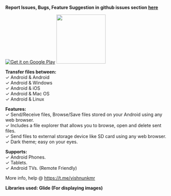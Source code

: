 <!-- # Wireless File Manager
### Transfer files from/to your TV. Browse and manage files stored on your Fire TV from your PC, smartphone or tablet.

The latest version is available @

[![Get it on Google Play](https://play.google.com/intl/en_us/badges/images/badge_new.png)](https://play.google.com/store/apps/details?id=io.github.visnkmr.wirelessexplorer)

[<img src="https://images-na.ssl-images-amazon.com/images/G/01/mobile-apps/devportal2/res/images/amazon-appstore-badge-english-white.png" data-canonical-src="" alt-text="" width="153" />](https://www.amazon.com/Wireless-Manager-Transfer-Files-Explorer/dp/B07MMTTWF3)

# Customer Care:

### Post all your issues/ queries on github under issues section.

##### We hope you will continue supporting us by downloading, using and rating our apps in the appstore @ https://visnkmr.github.io/myapps
 -->
 <!-- # wirelessfiletransfer -->
**Report Issues, Bugs, Feature Suggestion in github issues section [here](https://github.com/visnkmr/wfm/issues)**

[![Get it on Google Play](https://play.google.com/intl/en_us/badges/images/badge_new.png)](https://play.google.com/store/apps/details?id=io.github.visnkmr.wirelessexplorer) [<img src="https://images-na.ssl-images-amazon.com/images/G/01/mobile-apps/devportal2/res/images/amazon-appstore-badge-english-white.png" data-canonical-src="" alt-text="" width="153" />](https://www.amazon.com/gp/mas/dl/android?p=io.github.visnkmr.wirelessexplorer)  
  
<!-- Transfer, Manage files on your android (Internal Storage, External Storage) using any web browser. -->
**Transfer files between:**  
✓ Android & Android  
✓ Android & Windows  
✓ Android & iOS  
✓ Android & Mac OS  
✓ Android & Linux  
  
**Features:**  
✓ Send/Receive files, Browse/Save files stored on your Android using any web browser.  
✓ Includes a file explorer that allows you to browse, open and delete sent files.  
✓ Send files to external storage device like SD card using any web browser.  
✓ Dark theme; easy on your eyes.
  
**Supports:**  
✓ Android Phones.  
✓ Tablets.  
✓ Android TVs. (Remote Friendly)  
  
More info, help @ https://t.me/vishnunkmr  
  
**Libraries used: Glide (For displaying images)**
